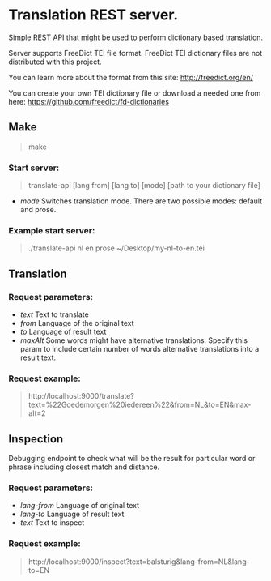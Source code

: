 # Translation REST server.

Simple REST API that might be used to perform dictionary based translation.

Server supports FreeDict TEI file format.
FreeDict TEI dictionary files are not distributed with this project.

You can learn more about the format from this site: http://freedict.org/en/

You can create your own TEI dictionary file or download a needed one from here: https://github.com/freedict/fd-dictionaries

## Make
 > make

### Start server:
 > translate-api [lang from] [lang to] [mode] [path to your dictionary file]
- *mode* Switches translation mode. There are two possible modes: default and prose.

### Example start server:
> ./translate-api nl en prose ~/Desktop/my-nl-to-en.tei

## Translation

### Request parameters:
- *text*    Text to translate
- *from*    Language of the original text 
- *to*      Language of result text
- *maxAlt* Some words might have alternative translations. Specify this param to include certain number of
            words alternative translations into a result text.

### Request example:
> http://localhost:9000/translate?text=%22Goedemorgen%20iedereen%22&from=NL&to=EN&max-alt=2

## Inspection

Debugging endpoint to check what will be the result for particular word or phrase including closest match and distance.

### Request parameters:
- *lang-from* Language of original text
- *lang-to* Language of result text
- *text* Text to inspect

### Request example:
> http://localhost:9000/inspect?text=balsturig&lang-from=NL&lang-to=EN
